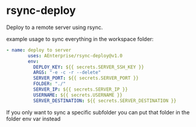 # rsync-deploy

Deploy to a remote server using rsync.

example usage to sync everything in the workspace folder:

```yaml
- name: deploy to server
        uses: AEnterprise/rsync-deploy@v1.0
        env:
          DEPLOY_KEY: ${{ secrets.SERVER_SSH_KEY }}
          ARGS: "-e -c -r --delete"
          SERVER_PORT: ${{ secrets.SERVER_PORT }}
          FOLDER: "./"
          SERVER_IP: ${{ secrets.SERVER_IP }}
          USERNAME: ${{ secrets.USERNAME }}
          SERVER_DESTINATION: ${{ secrets.SERVER_DESTINATION }}
```

If you only want to sync a specific subfolder you can put that folder in
the folder env var instead
